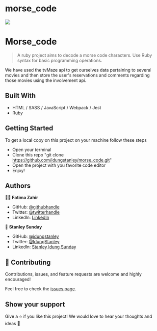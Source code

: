 # morse_code

![](https://img.shields.io/badge/morsecode-blueviolet)

# Morse_code

>A ruby project aims to decode a morse code characters. Use Ruby syntax for basic programming operations.


We have used the tvMaze api to get ourselves data pertaining to several movies and then store the user's reservations and comments regarding those movies using the involvement api.


## Built With

- HTML / SASS / JavaScript / Webpack / Jest
- Ruby

## Getting Started

To get a local copy on this project on your machine follow these steps
- Open your terminal
- Clone this repo "git clone https://github.com/idungstanley/morse_code.git"
- Open the project with you favorite code editor
- Enjoy!

## Authors

👤👤 **Fatima Zahir**

- GitHub: [@githubhandle](https://github.com/Fatima-hub333)
- Twitter: [@twitterhandle](https://twitter.com/Fatima_developr)
- LinkedIn: [LinkedIn](https://www.linkedin.com/in/fatimaa-zahir/)

👤 **Stanley Sunday**

- GitHub: [@idungstanley](https://github.com/idungstanley)
- Twitter: [@IdungStanley](https://twitter.com/IdungStanley)
- LinkedIn: [Stanley Idung Sunday](https://www.linkedin.com/in/sundaystanley56/)


## 🤝 Contributing

Contributions, issues, and feature requests are welcome and highly encouraged!


Feel free to check the [issues page](https://github.com/idungstanley/morse_code/issues).

## Show your support

Give a ⭐️ if you like this project!
We would love to hear your thoughts and ideas 🖤